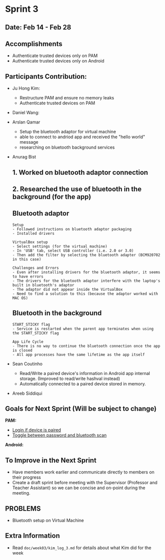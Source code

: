 # Sprint 3

## Date: Feb 14 - Feb 28

## Accomplishments
* Authenticate trusted devices only on PAM
* Authenticate trusted devices only on Android

## Participants Contribution:
* Ju Hong Kim: 
    * Restructure PAM and ensure no memory leaks
    * Authenticate trusted devices on PAM
* Daniel Wang: 

* Arslan Qamar 
   * Setup the bluetooth adaptor for virtual machine
   * able to connect to andriod app and received the "hello world" message 
   * researching on bluetooth background services 

* Anurag Bist

    ## 1. Worked on bluetooth adaptor connection

    ## 2. Researched the use of bluetooth in the background (for the app)

    ## Bluetooth adaptor

      Setup
      - Followed instructions on bluetooth adaptor packaging 
      - Installed drivers 

      VirtualBox setup
      - Select settings (for the virtual machine)
      - In 'USB' tab, select USB controller (i.e. 2.0 or 3.0) 
      - Then add the filter by selecting the bluetooth adapter (BCM920702 in this case)

      Challenges and Errors
      - Even after installing drivers for the bluetooth adaptor, it seems to have errors
      - The drivers for the bluetooth adaptor interfere with the laptop's built in bluetooth's adaptor
      - The adaptor did not appear inside the VirtualBox
      - Need to find a solution to this (because the adaptor worked with MAC OS)

    ## Bluetooth in the background

      START_STICKY flag
      - Service is restarted when the parent app terminates when using the START_STICKY flag

      App Life Cycle
      - There is no way to continue the bluetooth connection once the app is closed
      - All app processes have the same lifetime as the app itself

* Sean Coutinho
   * Read/Write a paired device's information in Android app internal storage. (Improved to read/write hashval instead)
   * Automatically connected to a paired device stored in memory.
  
* Areeb Siddiqui


## Goals for Next Sprint (Will be subject to change)
**PAM:**
* [Login if device is paired](https://github.com/Sxx125/proxyAuth/issues/5)
* [Toggle between password and bluetooth scan](https://github.com/Sxx125/proxyAuth/issues/10)

**Android:**

## To Improve in the Next Sprint
* Have members work earlier and communicate directly to members on their progress
* Create a draft sprint before meeting with the Supervisor (Professor and Teacher Assistant) so we can be concise and on-point during the meeting.

## PROBLEMS
* Bluetooth setup on Virtual Machine

## Extra Information
* Read `doc/week03/kim_log_3.md` for details about what Kim did for the week

